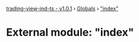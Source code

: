 [trading-view-ind-ts - v1.0.1](../README.md) › [Globals](../globals.md) › ["index"](_index_.md)

# External module: "index"


